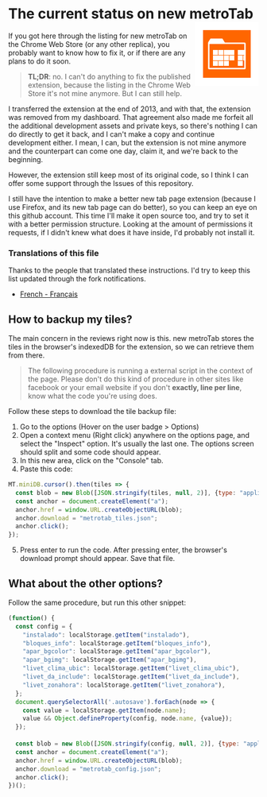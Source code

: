 # The current status on new metroTab <img src="icon_128.png" align="right" alt="" width="128">

If you got here through the listing for new metroTab on the Chrome Web Store (or any other replica), you probably want to know how to fix it, or if there are any plans to do it soon.

> **TL;DR**: no. I can't do anything to fix the published extension, because the listing in the Chrome Web Store it's not mine anymore. But I can still help.

I transferred the extension at the end of 2013, and with that, the extension was removed from my dashboard. That agreement also made me forfeit all the additional development assets and private keys, so there's nothing I can do directly to get it back, and I can't make a copy and continue development either. I mean, I can, but the extension is not mine anymore and the counterpart can come one day, claim it, and we're back to the beginning.

However, the extension still keep most of its original code, so I think I can offer some support through the Issues of this repository.

I still have the intention to make a better new tab page extension (because I use Firefox, and its new tab page can do better), so you can keep an eye on this github account. This time I'll make it open source too, and try to set it with a better permission structure. Looking at the amount of permissions it requests, if I didn't knew what does it have inside, I'd probably not install it.

### Translations of this file

Thanks to the people that translated these instructions. I'd try to keep this list updated through the fork notifications.

* [French - Français](https://github.com/thierry-laval/new-metrotab)

## How to backup my tiles?

The main concern in the reviews right now is this. new metroTab stores the tiles in the browser's indexedDB for the extension, so we can retrieve them from there.

> The following procedure is running a external script in the context of the page. Please don't do this kind of procedure in other sites like facebook or your email website if you don't **exactly, line per line**, know what the code you're using does.

Follow these steps to download the tile backup file:

1. Go to the options (Hover on the user badge > Options)
2. Open a context menu (Right click) anywhere on the options page, and select the "Inspect" option. It's usually the last one. The options screen should split and some code should appear.
3. In this new area, click on the "Console" tab.
4. Paste this code:

```js
MT.miniDB.cursor().then(tiles => {
  const blob = new Blob([JSON.stringify(tiles, null, 2)], {type: "application/json"});
  const anchor = document.createElement("a");
  anchor.href = window.URL.createObjectURL(blob);
  anchor.download = "metrotab_tiles.json";
  anchor.click();
});
```
5. Press enter to run the code. After pressing enter, the browser's download prompt should appear. Save that file.

## What about the other options?

Follow the same procedure, but run this other snippet:

```js
(function() {
  const config = {
    "instalado": localStorage.getItem("instalado"),
    "bloques_info": localStorage.getItem("bloques_info"),
    "apar_bgcolor": localStorage.getItem("apar_bgcolor"),
    "apar_bgimg": localStorage.getItem("apar_bgimg"),
    "livet_clima_ubic": localStorage.getItem("livet_clima_ubic"),
    "livet_da_include": localStorage.getItem("livet_da_include"),
    "livet_zonahora": localStorage.getItem("livet_zonahora"),
  };
  document.querySelectorAll('.autosave').forEach(node => {
    const value = localStorage.getItem(node.name);
    value && Object.defineProperty(config, node.name, {value});
  });

  const blob = new Blob([JSON.stringify(config, null, 2)], {type: "application/json"});
  const anchor = document.createElement("a");
  anchor.href = window.URL.createObjectURL(blob);
  anchor.download = "metrotab_config.json";
  anchor.click();
})();
```
